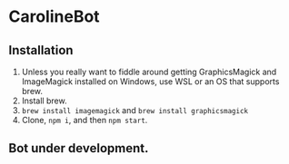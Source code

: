 # CarolineBot

## Installation

1. Unless you really want to fiddle around getting GraphicsMagick and ImageMagick installed on Windows, use WSL or an OS that supports brew.
2. Install brew.
3. `brew install imagemagick` and `brew install graphicsmagick`
3. Clone, `npm i`, and then `npm start`.


## Bot under development.